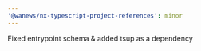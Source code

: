 ```yaml
---
'@wanews/nx-typescript-project-references': minor
---
```


Fixed entrypoint schema & added tsup as a dependency
